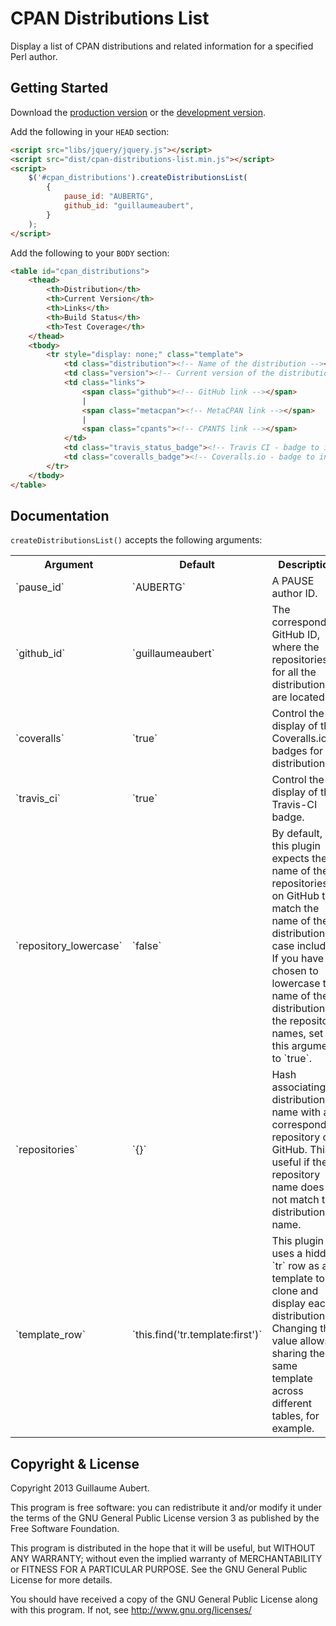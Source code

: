 CPAN Distributions List
=======================

Display a list of CPAN distributions and related information for a specified Perl author.


Getting Started
---------------

Download the [production version][min] or the [development version][max].

[min]: https://raw.github.com/guillaumeaubert/jquery-cpan-distributions-list/master/dist/cpan-distributions-list.min.js
[max]: https://raw.github.com/guillaumeaubert/jquery-cpan-distributions-list/master/dist/cpan-distributions-list.js

Add the following in your `HEAD` section:

```html
<script src="libs/jquery/jquery.js"></script>
<script src="dist/cpan-distributions-list.min.js"></script>
<script>
	$('#cpan_distributions').createDistributionsList(
		{
			pause_id: "AUBERTG",
			github_id: "guillaumeaubert",
		}
	);
</script>
```

Add the following to your `BODY` section:

```html
<table id="cpan_distributions">
	<thead>
		<th>Distribution</th>
		<th>Current Version</th>
		<th>Links</th>
		<th>Build Status</th>
		<th>Test Coverage</th>
	</thead>
	<tbody>
		<tr style="display: none;" class="template">
			<td class="distribution"><!-- Name of the distribution --></td>
			<td class="version"><!-- Current version of the distribution --></td>
			<td class="links">
				<span class="github"><!-- GitHub link --></span>
				|
				<span class="metacpan"><!-- MetaCPAN link --></span>
				|
				<span class="cpants"><!-- CPANTS link --></span>
			</td>
			<td class="travis_status_badge"><!-- Travis CI - badge to indicate build status --></td>
			<td class="coveralls_badge"><!-- Coveralls.io - badge to indicate test coverage percentage --></td>
		</tr>
	</tbody>
</table>
```


Documentation
-------------

`createDistributionsList()` accepts the following arguments:

<table>
  <tr>
    <th>Argument</th>
    <th>Default</th>
    <th>Description</th>
  </tr>
  <tr>
    <td>`pause_id`</th>
    <td>`AUBERTG`</th>
    <td>A PAUSE author ID.</td>
  </tr>
  <tr>
    <td>`github_id`</td>
    <td>`guillaumeaubert`</td>
    <td>The corresponding GitHub ID, where the repositories for all the distributions are located.</td>
  </tr>
  <tr>
    <td>`coveralls`</td>
    <td>`true`</td>
    <td>Control the display of the Coveralls.io badges for all distributions.</td>
  </tr>
  <tr>
    <td>`travis_ci`</td>
    <td>`true`</td>
    <td>Control the display of the Travis-CI badge.</td>
  </tr>
  <tr>
    <td>`repository_lowercase`</td>
    <td>`false`</td>
    <td>
      By default, this plugin expects the name of the repositories on GitHub to
      match the name of the distributions, case included. If you have chosen to
      lowercase the name of the distribution for the repository names, set this
      argument to `true`.
    </td>
  </tr>
  <tr>
    <td>`repositories`</td>
    <td>`{}`</td>
    <td>
      Hash associating a distribution name with a corresponding repository on
      GitHub. This is useful if the repository name does not match the
      distribution name.
    </td>
  </tr>
  <tr>
    <td>`template_row`</td>
    <td>`this.find('tr.template:first')`</td>
    <td>
      This plugin uses a hidden `tr` row as a template to clone and display
      each distribution. Changing this value allows sharing the same template
      across different tables, for example.
    </td>
  </tr>
</table>


Copyright & License
-------------------

Copyright 2013 Guillaume Aubert.

This program is free software: you can redistribute it and/or modify it under
the terms of the GNU General Public License version 3 as published by the Free
Software Foundation.

This program is distributed in the hope that it will be useful, but WITHOUT ANY
WARRANTY; without even the implied warranty of MERCHANTABILITY or FITNESS FOR A
PARTICULAR PURPOSE. See the GNU General Public License for more details.

You should have received a copy of the GNU General Public License along with
this program. If not, see http://www.gnu.org/licenses/

